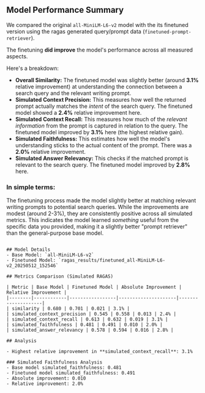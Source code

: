 ## Model Performance Summary

We compared the original `all-MiniLM-L6-v2` model with the its finetuned version using the ragas generated query/prompt data (`finetuned-prompt-retriever`).

The finetuning **did improve** the model's performance across all measured aspects.

Here's a breakdown:

*   **Overall Similarity:** The finetuned model was slightly better (around **3.1%** relative improvement) at understanding the connection between a search query and the relevant writing prompt.
*   **Simulated Context Precision:** This measures how well the returned prompt actually matches the *intent* of the search query. The finetuned model showed a **2.4%** relative improvement here.
*   **Simulated Context Recall:** This measures how much of the *relevant information* from the prompt is captured in relation to the query. The finetuned model improved by **3.1%** here (the highest relative gain).
*   **Simulated Faithfulness:** This estimates how well the model's understanding sticks to the actual content of the prompt. There was a **2.0%** relative improvement.
*   **Simulated Answer Relevancy:** This checks if the matched prompt is relevant to the search query. The finetuned model improved by **2.8%** here.

### In simple terms:

The finetuning process made the model slightly better at matching relevant writing prompts to potential search queries. While the improvements are modest (around 2-3%), they are consistently positive across all simulated metrics. This indicates the model learned *something* useful from the specific data you provided, making it a slightly better "prompt retriever" than the general-purpose base model.
```

## Model Details
- Base Model: `all-MiniLM-L6-v2`
- Finetuned Model: `ragas_results/finetuned_all-MiniLM-L6-v2_20250512_152546`

## Metrics Comparison (Simulated RAGAS)

| Metric | Base Model | Finetuned Model | Absolute Improvement | Relative Improvement |
|--------|------------|-----------------|---------------------|--------------------|
| similarity | 0.680 | 0.701 | 0.021 | 3.1% |
| simulated_context_precision | 0.545 | 0.558 | 0.013 | 2.4% |
| simulated_context_recall | 0.613 | 0.632 | 0.019 | 3.1% |
| simulated_faithfulness | 0.481 | 0.491 | 0.010 | 2.0% |
| simulated_answer_relevancy | 0.578 | 0.594 | 0.016 | 2.8% |

## Analysis

- Highest relative improvement in **simulated_context_recall**: 3.1%

### Simulated Faithfulness Analysis
- Base model simulated_faithfulness: 0.481
- Finetuned model simulated_faithfulness: 0.491
- Absolute improvement: 0.010
- Relative improvement: 2.0%
